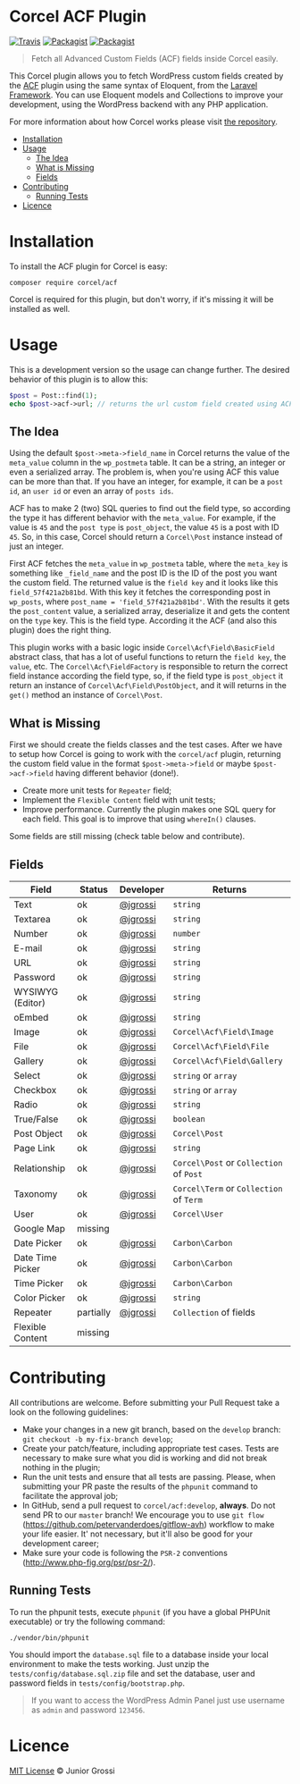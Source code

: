 # Corcel ACF Plugin

[![Travis](https://travis-ci.org/jgrossi/corcel.svg?branch=master)](https://travis-ci.org/corcel/acf?branch=master)
[![Packagist](https://img.shields.io/packagist/v/corcel/acf.svg)](https://github.com/corcel/acf/releases)
[![Packagist](https://img.shields.io/packagist/dt/corcel/acf.svg)](https://packagist.org/packages/corcel/acf)

> Fetch all Advanced Custom Fields (ACF) fields inside Corcel easily.

This Corcel plugin allows you to fetch WordPress custom fields created by the [ACF](http://advancedcustomfields.com) plugin using the same syntax of Eloquent, from the [Laravel Framework](http://laravel.com). You can use Eloquent models and Collections to improve your development, using the WordPress backend with any PHP application.

For more information about how Corcel works please visit [the repository](http://github.com/jgrossi/corcel).

* [Installation](#installation)
* [Usage](#usage)
    - [The Idea](#the-idea)
    - [What is Missing](#what-is-missing)
    - [Fields](#fields)
* [Contributing](#contributing)
    - [Running Tests](#running-tests)
* [Licence](#licence)

# Installation

To install the ACF plugin for Corcel is easy:
 
```
composer require corcel/acf
```

Corcel is required for this plugin, but don't worry, if it's missing it will be installed as well.

# Usage

This is a development version so the usage can change further. The desired behavior of this plugin is to allow this:

```php
$post = Post::find(1);
echo $post->acf->url; // returns the url custom field created using ACF
```

## The Idea

Using the default `$post->meta->field_name` in Corcel returns the value of the `meta_value` column in the `wp_postmeta` table. It can be a string, an integer or even a serialized array. The problem is, when you're using ACF this value can be more than that. If you have an integer, for example, it can be a `post id`, an `user id` or even an array of `posts ids`.

ACF has to make 2 (two) SQL queries to find out the field type, so according the type it has different behavior with the `meta_value`. For example, if the value is `45` and the `post type` is `post_object`, the value `45` is a post with ID `45`. So, in this case, Corcel should return a `Corcel\Post` instance instead of just an integer.

First ACF fetches the `meta_value` in `wp_postmeta` table, where the `meta_key` is something like `_field_name` and the post ID is the ID of the post you want the custom field. The returned value is the `field key` and it looks like this `field_57f421a2b81bd`. With this key it fetches the corresponding post in `wp_posts`, where `post_name = 'field_57f421a2b81bd'`. With the results it gets the `post_content` value, a serialized array, deserialize it and gets the content on the `type` key. This is the field type. According it the ACF (and also this plugin) does the right thing.

This plugin works with a basic logic inside `Corcel\Acf\Field\BasicField` abstract class, that has a lot of useful functions to return the `field key`, the `value`, etc. The `Corcel\Acf\FieldFactory` is responsible to return the correct field instance according the field type, so, if the field type is `post_object` it return an instance of `Corcel\Acf\Field\PostObject`, and it will returns in the `get()` method an instance of `Corcel\Post`.

## What is Missing

First we should create the fields classes and the test cases. After we have to setup how Corcel is going to work with the `corcel/acf` plugin, returning the custom field value in the format `$post->meta->field` or maybe `$post->acf->field` having different behavior (done!).
 
 - Create more unit tests for `Repeater` field;
 - Implement the `Flexible Content` field with unit tests;
 - Improve performance. Currently the plugin makes one SQL query for each field. This goal is to improve that using `whereIn()` clauses.
 
 Some fields are still missing (check table below and contribute).

## Fields

| Field             | Status    | Developer                             | Returns |
|-------------------|-----------|---------------------------------------| --------|
| Text              | ok        | [@jgrossi](http://github.com/jgrossi) | `string`  |
| Textarea          | ok        | [@jgrossi](http://github.com/jgrossi) | `string`  |
| Number            | ok        | [@jgrossi](http://github.com/jgrossi) | `number`  |
| E-mail            | ok        | [@jgrossi](http://github.com/jgrossi) | `string`  |
| URL               | ok        | [@jgrossi](http://github.com/jgrossi) | `string`  |
| Password          | ok        | [@jgrossi](http://github.com/jgrossi) | `string`  |
| WYSIWYG (Editor)  | ok        | [@jgrossi](http://github.com/jgrossi) | `string`  |
| oEmbed            | ok        | [@jgrossi](http://github.com/jgrossi) | `string`  |
| Image             | ok        | [@jgrossi](http://github.com/jgrossi) | `Corcel\Acf\Field\Image` |
| File              | ok        | [@jgrossi](http://github.com/jgrossi) | `Corcel\Acf\Field\File` |
| Gallery           | ok        | [@jgrossi](http://github.com/jgrossi) | `Corcel\Acf\Field\Gallery` |
| Select            | ok        | [@jgrossi](http://github.com/jgrossi) | `string` or `array` |
| Checkbox          | ok        | [@jgrossi](http://github.com/jgrossi) | `string` or `array` |
| Radio             | ok        | [@jgrossi](http://github.com/jgrossi) | `string` |
| True/False        | ok        | [@jgrossi](http://github.com/jgrossi) | `boolean` |
| Post Object       | ok        | [@jgrossi](http://github.com/jgrossi) | `Corcel\Post` |
| Page Link         | ok        | [@jgrossi](http://github.com/jgrossi) | `string` |
| Relationship      | ok        | [@jgrossi](http://github.com/jgrossi) | `Corcel\Post` or `Collection` of `Post` |
| Taxonomy          | ok        | [@jgrossi](http://github.com/jgrossi) | `Corcel\Term` or `Collection` of `Term` |
| User              | ok        | [@jgrossi](http://github.com/jgrossi) | `Corcel\User` |
| Google Map        | missing   |                                       |
| Date Picker       | ok        | [@jgrossi](http://github.com/jgrossi) | `Carbon\Carbon` |
| Date Time Picker  | ok        | [@jgrossi](http://github.com/jgrossi) | `Carbon\Carbon` |
| Time Picker       | ok        | [@jgrossi](http://github.com/jgrossi) | `Carbon\Carbon` |
| Color Picker      | ok        | [@jgrossi](http://github.com/jgrossi) | `string` |
| Repeater          | partially | [@jgrossi](http://github.com/jgrossi) | `Collection` of fields |
| Flexible Content  | missing   |                                       | |

# Contributing

All contributions are welcome. Before submitting your Pull Request take a look on the following guidelines:

- Make your changes in a new git branch, based on the `develop` branch: `git checkout -b my-fix-branch develop`;
- Create your patch/feature, including appropriate test cases. Tests are necessary to make sure what you did is working and did not break nothing in the plugin;
- Run the unit tests and ensure that all tests are passing. Please, when submitting your PR paste the results of the `phpunit` command to facilitate the approval job;
- In GitHub, send a pull request to `corcel/acf:develop`, **always**. Do not send PR to our `master` branch! We encourage you to use `git flow` (https://github.com/petervanderdoes/gitflow-avh) workflow to make your life easier. It' not necessary, but it'll also be good for your development career;
- Make sure your code is following the `PSR-2` conventions (http://www.php-fig.org/psr/psr-2/).

## Running Tests

To run the phpunit tests, execute `phpunit` (if you have a global PHPUnit executable) or try the following command:

```
./vendor/bin/phpunit
```

You should import the `database.sql` file to a database inside your local environment to make the tests working. Just unzip the `tests/config/database.sql.zip` file and set the database, user and password fields in `tests/config/bootstrap.php`.

> If you want to access the WordPress Admin Panel just use username as `admin` and password `123456`.

# Licence

[MIT License](http://jgrossi.mit-license.org/) © Junior Grossi